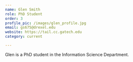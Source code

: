 ```yaml
---
name: Glen Smith
role: PhD Student
order: 3
profile_pic: /images/glen_profile.jpg
email: gs675@drexel.edu
website: https://tail.cc.gatech.edu
category: current

---
```


Glen is a PhD student in the Information Science Department.
